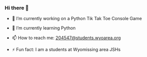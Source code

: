 ### Hi there 👋



- 🔭 I’m currently working on a Python Tik Tak Toe Console Game

- 🌱 I’m currently learning Python

- 📫 How to reach me: 204547@students.wyoarea.org

- ⚡ Fun fact: I am a students at Wyomissing area JSHs

